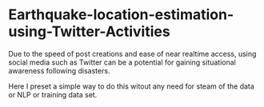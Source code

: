 # Earthquake-location-estimation-using-Twitter-Activities

Due to the speed of post creations and ease of near realtime access, using social media such as Twitter can be a potential for gaining situational awareness following disasters.

Here I preset a simple way to do this witout any need for steam of the data or NLP or training data set.

